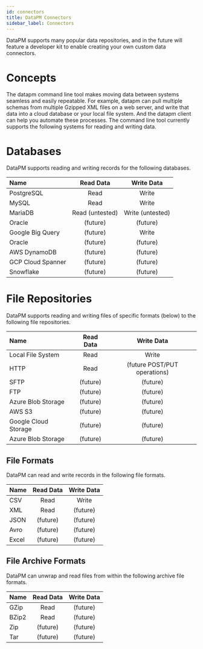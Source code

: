 ```yaml
---
id: connectors
title: DataPM Connectors
sidebar_label: Connectors
---
```


DataPM supports many popular data repositories, and in the future will feature a developer kit to enable creating your own custom data connectors.

# Concepts

The datapm command line tool makes moving data between systems seamless and easily repeatable. For example, datapm can pull multiple schemas from multiple Gzipped XML files on a web server, and write that data into a cloud database or your local file system. And the datapm client can help you automate these processes. The command line tool currently supports the following systems for reading and writing data.

# Databases

DataPM supports reading and writing records for the following databases.

| Name              |    Read Data    |    Write Data    |
| :---------------- | :-------------: | :--------------: |
| PostgreSQL        |      Read       |      Write       |
| MySQL             |      Read       |      Write       |
| MariaDB           | Read (untested) | Write (untested) |
| Oracle            |    (future)     |     (future)     |
| Google Big Query  |    (future)     |      Write       |
| Oracle            |    (future)     |     (future)     |
| AWS DynamoDB      |    (future)     |     (future)     |
| GCP Cloud Spanner |    (future)     |     (future)     |
| Snowflake         |    (future)     |     (future)     |

# File Repositories

DataPM supports reading and writing files of specific formats (below) to the following file repositories.

| Name                 | Read Data |          Write Data          |
| :------------------- | :-------: | :--------------------------: |
| Local File System    |   Read    |            Write             |
| HTTP                 |   Read    | (future POST/PUT operations) |
| SFTP                 | (future)  |           (future)           |
| FTP                  | (future)  |           (future)           |
| Azure Blob Storage   | (future)  |           (future)           |
| AWS S3               | (future)  |           (future)           |
| Google Cloud Storage | (future)  |           (future)           |
| Azure Blob Storage   | (future)  |           (future)           |

## File Formats

DataPM can read and write records in the following file formats.

| Name  | Read Data | Write Data |
| :---- | :-------: | :--------: |
| CSV   |   Read    |   Write    |
| XML   |   Read    |  (future)  |
| JSON  | (future)  |  (future)  |
| Avro  | (future)  |  (future)  |
| Excel | (future)  |  (future)  |

## File Archive Formats

DataPM can unwrap and read files from within the following archive file formats.

| Name  | Read Data | Write Data |
| :---- | :-------: | :--------: |
| GZip  |   Read    |  (future)  |
| BZip2 |   Read    |  (future)  |
| Zip   | (future)  |  (future)  |
| Tar   | (future)  |  (future)  |
